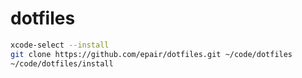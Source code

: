 # dotfiles

```bash
xcode-select --install
git clone https://github.com/epair/dotfiles.git ~/code/dotfiles
~/code/dotfiles/install
```
